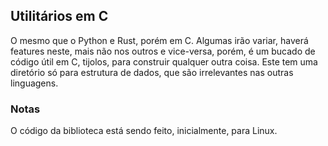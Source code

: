 ## Utilitários em C
O mesmo que o Python e Rust, porém em C. Algumas irão variar, haverá features neste, mais não nos outros e vice-versa, porém, é um bucado de código útil em C, tijolos, 
para construir qualquer outra coisa. Este tem uma diretório só para estrutura de dados, que são irrelevantes nas outras linguagens.

### Notas
O código da biblioteca está sendo feito, inicialmente, para Linux.
